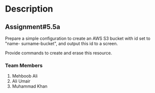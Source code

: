 # Description

## Assignment#5.5a

Prepare a simple configuration to create an AWS S3 bucket with id set to "name-
surname-bucket", and output this id to a screen.

Provide commands to create and erase this resource.

### Team Members
1. Mehboob Ali
2. Ali Umair 
3. Muhammad Khan 
